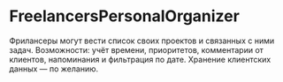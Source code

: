 # FreelancersPersonalOrganizer
Фрилансеры могут вести список своих проектов и связанных с ними задач. Возможности: учёт времени, приоритетов, комментарии от клиентов, напоминания и фильтрация по дате. Хранение клиентских данных — по желанию.
